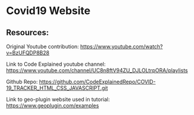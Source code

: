 # Covid19 Website

## Resources:

Original Youtube contribution:
https://www.youtube.com/watch?v=BzUFQDP8B28

Link to Code Explained youtube channel:
https://www.youtube.com/channel/UC8n8ftV94ZU_DJLOLtrpORA/playlists

Github Repo: https://github.com/CodeExplainedRepo/COVID-19_TRACKER_HTML_CSS_JAVASCRIPT.git

Link to geo-plugin website used in tutorial:
https://www.geoplugin.com/examples
